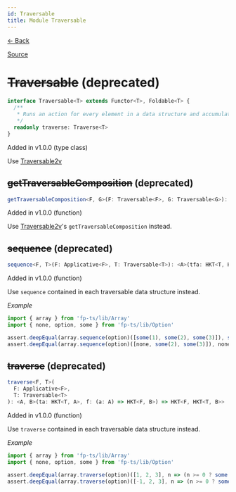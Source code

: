 ```yaml
---
id: Traversable
title: Module Traversable
---
```


[← Back](.)

[Source](https://github.com/gcanti/fp-ts/blob/master/src/Traversable.ts)

# ~~Traversable~~ (deprecated)

```ts
interface Traversable<T> extends Functor<T>, Foldable<T> {
  /**
   * Runs an action for every element in a data structure and accumulates the results
   */
  readonly traverse: Traverse<T>
}
```

Added in v1.0.0 (type class)

Use [Traversable2v](./Traversable2v.md)

## ~~getTraversableComposition~~ (deprecated)

```ts
getTraversableComposition<F, G>(F: Traversable<F>, G: Traversable<G>): TraversableComposition<F, G>
```

Added in v1.0.0 (function)

Use [Traversable2v](./Traversable2v.md)'s `getTraversableComposition` instead.

## ~~sequence~~ (deprecated)

```ts
sequence<F, T>(F: Applicative<F>, T: Traversable<T>): <A>(tfa: HKT<T, HKT<F, A>>) => HKT<F, HKT<T, A>>
```

Added in v1.0.0 (function)

Use `sequence` contained in each traversable data structure instead.

_Example_

```ts
import { array } from 'fp-ts/lib/Array'
import { none, option, some } from 'fp-ts/lib/Option'

assert.deepEqual(array.sequence(option)([some(1), some(2), some(3)]), some([1, 2, 3]))
assert.deepEqual(array.sequence(option)([none, some(2), some(3)]), none)
```

## ~~traverse~~ (deprecated)

```ts
traverse<F, T>(
  F: Applicative<F>,
  T: Traversable<T>
): <A, B>(ta: HKT<T, A>, f: (a: A) => HKT<F, B>) => HKT<F, HKT<T, B>>
```

Added in v1.0.0 (function)

Use `traverse` contained in each traversable data structure instead.

_Example_

```ts
import { array } from 'fp-ts/lib/Array'
import { none, option, some } from 'fp-ts/lib/Option'

assert.deepEqual(array.traverse(option)([1, 2, 3], n => (n >= 0 ? some(n) : none)), some([1, 2, 3]))
assert.deepEqual(array.traverse(option)([-1, 2, 3], n => (n >= 0 ? some(n) : none)), none)
```
